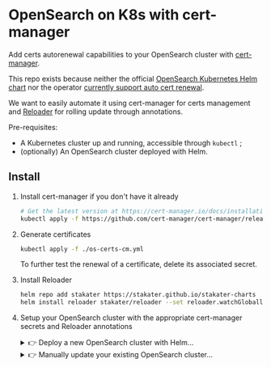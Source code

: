 # OpenSearch on K8s with cert-manager

Add certs autorenewal capabilities to your OpenSearch cluster with [cert-manager](https://cert-manager.io/docs/installation/kubectl/).

This repo exists because neither the official [OpenSearch Kubernetes Helm chart](https://github.com/opensearch-project/helm-charts) nor the operator [currently support auto cert renewal](https://github.com/opensearch-project/opensearch-k8s-operator/issues/399).

We want to easily automate it using cert-manager for certs management and [Reloader](https://github.com/stakater/Reloader?tab=readme-ov-file#how-to-use-reloader) for rolling update through annotations.

Pre-requisites:

- A Kubernetes cluster up and running, accessible through `kubectl` ;
- (optionally) An OpenSearch cluster deployed with Helm.

## Install

1. Install cert-manager if you don't have it already

    ```bash
    # Get the latest version at https://cert-manager.io/docs/installation/kubectl/
    kubectl apply -f https://github.com/cert-manager/cert-manager/releases/download/v1.15.2/cert-manager.yaml
    ```

2. Generate certificates

    ```bash
    kubectl apply -f ./os-certs-cm.yml
    ```

    To further test the renewal of a certificate, delete its associated secret.

3. Install Reloader

    ```bash
    helm repo add stakater https://stakater.github.io/stakater-charts
    helm install reloader stakater/reloader --set reloader.watchGlobally=true --set reloader.reloadOnCreate=true
    ```

4. Setup your OpenSearch cluster with the appropriate cert-manager secrets and Reloader annotations

    <details>
    <summary>👉 Deploy a new OpenSearch cluster with Helm...</summary>

    Just copy paste the following commands or read the configuration to adapt yours:

    ```bash
    helm repo add opensearch https://opensearch-project.github.io/helm-charts/

    kubectl apply -f ./os-config.yml  # OS configuration (users, roles...)
    helm install opensearch-nodes opensearch/opensearch --version 2.21.0 -f "./opensearch-example.yaml"
    helm install opensearch-dashboards opensearch/opensearch-dashboards --version 2.19.1 -f "./opensearch-dashboards-example.yaml"

    kubectl exec -it opensearch-cluster-master-0 -- /usr/share/opensearch/plugins/opensearch-security/tools/securityadmin.sh \
        -cd /usr/share/opensearch/config/opensearch-security/ \
        -icl -nhnv \
        -cacert /usr/share/opensearch/config/certs/ca.crt \
        -cert /usr/share/opensearch/config/admin-certs/tls.crt \
        -key /usr/share/opensearch/config/admin-certs/tls.key \
        -t config.yml \
        -t roles.yml \
        -t roles_mapping.yml \
        -t internal_users.yml \
        -t action_groups.yml \
        -t nodes_dn.yml \
        -t whitelist.yml \
        -t allowlist.yml \
        -t audit.yml \
        -t tenants.yml
    ```

    :information_source: Each time you edit the `os-config.yml` file, you'll need to run the `securityadmin.sh` command.

    </details>

    <details>
    <summary>👉 Manually update your existing OpenSearch cluster...</summary>

    Whether it is deployed with Helm or the Operator, you want to understand the basic principales of cert-manager and Reloader **so you can update your own manifests/Helm values**.

    At step 2, we've created cert-manager certificates : `os-certs`, `os-admin-certs` and `os-dashboards-certs`. These certs are created as _secrets_ in our cluster. Those secrets must be mounted to our cluster.

    Each secret includes a `ca.crt`, `tls.crt` and `tls.key` field we'll need to map in our `opensearch.yml` and `opensearch-dashboards.yml` configurations.

    Take example on [`opensearch-example.yaml#L67`](./opensearch-example.yaml#L67) to mount these secrets appropriately.

    Take example on [`opensearch-example.yaml#L28-L38`](./opensearch-example.yaml#L28) to configure the right paths.

    When cert-manager renews our certificates, we want our OpenSearch pods to reload so they use the new certs. That's where Reloader comes into play. We want our OpenSearch _StatefulSet_ and OpenSearch Dashboard _Deployment_ to add the proper annotations.

    You might want to use the following command as example to patch your current deployment :

    ```bash
    kubectl patch statefulset opensearch-cluster-master -p '{"spec":{"template":{"metadata":{"annotations":{"secret.reloader.stakater.com/reload": "os-certs"}}}}}'
    kubectl patch deployment opensearch-dashboards -p '{"spec":{"template":{"metadata":{"annotations":{"secret.reloader.stakater.com/reload": "os-dashboards-certs"}}}}}'
    ```

    Make it permanent by taking example on [`opensearch-example.yaml#L9`](./opensearch-example.yaml#L9) to configure the right annotations.

    <details>
